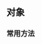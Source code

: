 ## 对象

### 常用方法

<!--@include: ./common-methods/assign.md-->

<!--@include: ./common-methods/entries.md-->

<!--@include: ./common-methods/group-by.md-->

<!--@include: ./common-methods/has-own.md-->

<!--@include: ./common-methods/keys.md-->

<!--@include: ./common-methods/values.md-->

